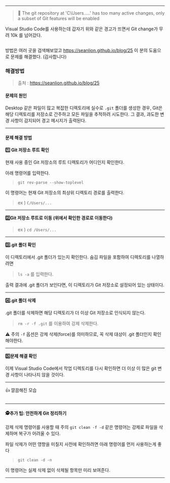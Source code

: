 <hr />

<blockquote>
<p>🔴 The git repository at 'C\Users.....' 
has too many active changes, only a subset of Git features will be enabled</p>
</blockquote>
<p>Visual Studio Code를 사용하는데 갑자기 위와 같은 경고가 뜨면서 Git change가 무려 10k 를 넘어갔다.</p>
<p><img alt="" src="https://velog.velcdn.com/images/nuyhes/post/1e875ae2-5a26-46c0-8efe-dc18b8c8b27a/image.png" /></p>
<p>방법은 여러 곳을 검색해보았고 <a href="https://seanlion.github.io/blog/25">https://seanlion.github.io/blog/25</a> 이 분의 도움으로 문제를 해결했다. (감사합니다)</p>
<h3 id="해결방법">해결방법</h3>
<blockquote>
<p>출처 : <a href="https://seanlion.github.io/blog/25">https://seanlion.github.io/blog/25</a></p>
</blockquote>
<h4 id="문제의-원인">문제의 원인</h4>
<p>Desktop 같은 파일이 많고 복잡한 디렉토리에 실수로 <code>.git</code> 폴더를 생성한 경우, Git은 해당 디렉토리를 저장소로 간주하고 모든 파일을 추적하려 시도한다. 그 결과, 과도한 변경 사항이 감지되어 경고 메시지가 출력된다.</p>
<hr />

<h4 id="문제-해결-방법">문제 해결 방법</h4>
<p><strong>1️⃣ Git 저장소 루트 확인</strong></p>
<p>현재 사용 중인 Git 저장소의 루트 디렉토리가 어디인지 확인한다.</p>
<p>아래 명령어를 입력한다.</p>
<blockquote>
<p><code>git rev-parse --show-toplevel</code></p>
</blockquote>
<p>이 명령어는 현재 Git 저장소의 최상위 디렉토리 경로를 출력한다. </p>
<blockquote>
<p>ex ) <code>C/Users/...</code></p>
</blockquote>
<hr />

<p><strong>2️⃣Git 저장소 루트로 이동 (위에서 확인한 경로로 이동한다)</strong></p>
<blockquote>
<p>ex ) <code>cd /Users/...</code></p>
</blockquote>
<hr />

<p><strong>3️⃣.git 폴더 확인</strong></p>
<p>이 디렉토리에서 .git 폴더가 있는지 확인한다. 숨김 파일을 포함하여 디렉토리를 나열하려면 </p>
<blockquote>
<p><code>ls -a</code> 를 입력한다.</p>
</blockquote>
<p>출력 결과에 .git 폴더가 보인다면, 이 디렉토리가 Git 저장소로 설정되어 있는 상태이다.</p>
<hr />

<p><strong>4️⃣.git 폴더 삭제</strong></p>
<p>.git 폴더를 삭제하면 해당 디렉토리가 더 이상 Git 저장소로 인식되지 않는다. </p>
<blockquote>
<p><code>rm -r -f .git</code> 를 이용하여 강제 삭제한다.</p>
</blockquote>
<p>⚠️ 주의 <code>-f</code> 옵션은 강제 삭제(force)를 의미하므로, 꼭 삭제 대상이 .git 폴더인지 확인해야한다.</p>
<hr />

<p><strong>5️⃣문제 해결 확인</strong></p>
<p>이제 Visual Studio Code에서 작업 디렉토리를 다시 확인하면 더 이상 이 많은 git 변경 사항이 나타나지 않을 것이다.</p>
<hr />

<p>👍 깔끔해진 모습</p>
<p><img alt="" src="https://velog.velcdn.com/images/nuyhes/post/a934c854-7dc9-44b0-a7fd-8cc145e0c1e7/image.png" /></p>
<hr />


<h4 id="🕵️추가-팁-안전하게-git-정리하기">🕵️추가 팁: 안전하게 Git 정리하기</h4>
<p>강제 삭제 명령어를 사용할 때 주의
<code>git clean -f -d</code> 같은 명령어는 강제로 파일을 삭제하며 복구가 어려울 수 있다.</p>
<p>파일 삭제가 어떤 영향을 미칠지 사전에 확인하려면 아래 명령어를 먼저 사용하는게 좋다</p>
<blockquote>
<p><code>git clean -d -n</code></p>
</blockquote>
<p>이 명령어는 실제 삭제 없이 삭제될 항목만 미리 보여준다.</p>
<hr />